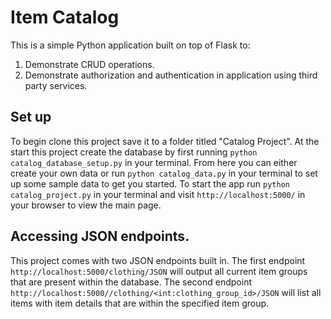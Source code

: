 # Item Catalog

This is a simple Python application built on top of Flask to:

1. Demonstrate CRUD operations.
2. Demonstrate authorization and authentication in application using third party services.

## Set up 

To begin clone this project save it to a folder titled "Catalog Project". At the start this project create the database by first
running `python catalog_database_setup.py` in your terminal. From here you can either create your own data or run 
`python catalog_data.py` in your terminal to set up some sample data to get you started. To start the app run `python catalog_project.py`
in your terminal and visit `http://localhost:5000/` in your browser to view the main page.


## Accessing JSON endpoints. 

This project comes with two JSON endpoints built in. The first endpoint `http://localhost:5000/clothing/JSON` will output all current item groups that are present within the database. The second endpoint `http://localhost:5000//clothing/<int:clothing_group_id>/JSON` will list all items with item details that are within the specified item group. 
